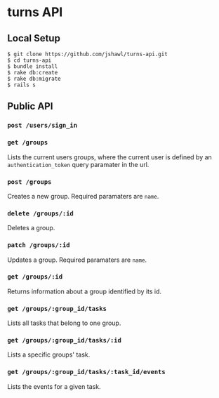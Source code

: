 # turns API

## Local Setup

    $ git clone https://github.com/jshawl/turns-api.git
    $ cd turns-api
    $ bundle install
    $ rake db:create
    $ rake db:migrate
    $ rails s

## Public API

### `post /users/sign_in`

### `get /groups`

Lists the current users groups, where the current user is defined by
an `authentication_token` query paramater in the url.

### `post /groups`

Creates a new group.
Required paramaters are `name`.

### `delete /groups/:id`

Deletes a group.

### `patch /groups/:id`

Updates a group. 
Required paramaters are `name`.

### `get /groups/:id`

Returns information about a group identified by its id.

### `get /groups/:group_id/tasks`

Lists all tasks that belong to one group.

### `get /groups/:group_id/tasks/:id`

Lists a specific groups' task.

### `get /groups/:group_id/tasks/:task_id/events`

Lists the events for a given task.
